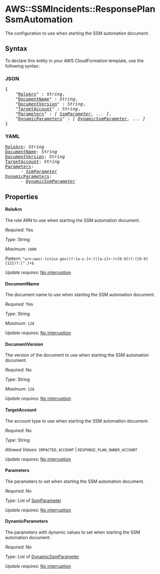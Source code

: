 # AWS::SSMIncidents::ResponsePlan SsmAutomation

The configuration to use when starting the SSM automation document.

## Syntax

To declare this entity in your AWS CloudFormation template, use the following syntax:

### JSON

<pre>
{
    "<a href="#rolearn" title="RoleArn">RoleArn</a>" : <i>String</i>,
    "<a href="#documentname" title="DocumentName">DocumentName</a>" : <i>String</i>,
    "<a href="#documentversion" title="DocumentVersion">DocumentVersion</a>" : <i>String</i>,
    "<a href="#targetaccount" title="TargetAccount">TargetAccount</a>" : <i>String</i>,
    "<a href="#parameters" title="Parameters">Parameters</a>" : <i>[ <a href="ssmparameter.md">SsmParameter</a>, ... ]</i>,
    "<a href="#dynamicparameters" title="DynamicParameters">DynamicParameters</a>" : <i>[ <a href="dynamicssmparameter.md">DynamicSsmParameter</a>, ... ]</i>
}
</pre>

### YAML

<pre>
<a href="#rolearn" title="RoleArn">RoleArn</a>: <i>String</i>
<a href="#documentname" title="DocumentName">DocumentName</a>: <i>String</i>
<a href="#documentversion" title="DocumentVersion">DocumentVersion</a>: <i>String</i>
<a href="#targetaccount" title="TargetAccount">TargetAccount</a>: <i>String</i>
<a href="#parameters" title="Parameters">Parameters</a>: <i>
      - <a href="ssmparameter.md">SsmParameter</a></i>
<a href="#dynamicparameters" title="DynamicParameters">DynamicParameters</a>: <i>
      - <a href="dynamicssmparameter.md">DynamicSsmParameter</a></i>
</pre>

## Properties

#### RoleArn

The role ARN to use when starting the SSM automation document.

_Required_: Yes

_Type_: String

_Maximum_: <code>1000</code>

_Pattern_: <code>^arn:aws(-(cn|us-gov))?:[a-z-]+:(([a-z]+-)+[0-9])?:([0-9]{12})?:[^.]+$</code>

_Update requires_: [No interruption](https://docs.aws.amazon.com/AWSCloudFormation/latest/UserGuide/using-cfn-updating-stacks-update-behaviors.html#update-no-interrupt)

#### DocumentName

The document name to use when starting the SSM automation document.

_Required_: Yes

_Type_: String

_Maximum_: <code>128</code>

_Update requires_: [No interruption](https://docs.aws.amazon.com/AWSCloudFormation/latest/UserGuide/using-cfn-updating-stacks-update-behaviors.html#update-no-interrupt)

#### DocumentVersion

The version of the document to use when starting the SSM automation document.

_Required_: No

_Type_: String

_Maximum_: <code>128</code>

_Update requires_: [No interruption](https://docs.aws.amazon.com/AWSCloudFormation/latest/UserGuide/using-cfn-updating-stacks-update-behaviors.html#update-no-interrupt)

#### TargetAccount

The account type to use when starting the SSM automation document.

_Required_: No

_Type_: String

_Allowed Values_: <code>IMPACTED_ACCOUNT</code> | <code>RESPONSE_PLAN_OWNER_ACCOUNT</code>

_Update requires_: [No interruption](https://docs.aws.amazon.com/AWSCloudFormation/latest/UserGuide/using-cfn-updating-stacks-update-behaviors.html#update-no-interrupt)

#### Parameters

The parameters to set when starting the SSM automation document.

_Required_: No

_Type_: List of <a href="ssmparameter.md">SsmParameter</a>

_Update requires_: [No interruption](https://docs.aws.amazon.com/AWSCloudFormation/latest/UserGuide/using-cfn-updating-stacks-update-behaviors.html#update-no-interrupt)

#### DynamicParameters

The parameters with dynamic values to set when starting the SSM automation document.

_Required_: No

_Type_: List of <a href="dynamicssmparameter.md">DynamicSsmParameter</a>

_Update requires_: [No interruption](https://docs.aws.amazon.com/AWSCloudFormation/latest/UserGuide/using-cfn-updating-stacks-update-behaviors.html#update-no-interrupt)

